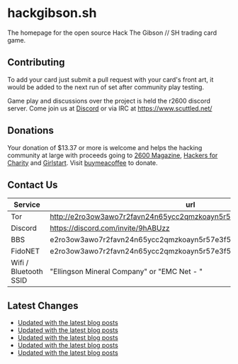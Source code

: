 # hackgibson.sh
The homepage for the open source Hack The Gibson // SH trading card game.


## Contributing

To add your card just submit a pull request with your card's front art, it would be added to the next run of set after community play testing.

Game play and discussions over the project is held the r2600 discord server. Come join us at [Discord](https://discord.com/invite/9hABUzz) or via IRC at https://www.scuttled.net/


## Donations

Your donation of $13.37 or more is welcome and helps the hacking community at large with proceeds going to [2600 Magazine](https://2600.com/), [Hackers for Charity](https://hackersforcharity.org) and [Girlstart](https://girlstart.org).  Visit [buymeacoffee](https://www.buymeacoffee.com/hackgibson.sh) to donate.


## Contact Us

Service | url
-|-
Tor | http://e2ro3ow3awo7r2favn24n65ycc2qmzkoayn5r57e3f56nvjwdcgg32ad.onion
Discord | https://discord.com/invite/9hABUzz
BBS | e2ro3ow3awo7r2favn24n65ycc2qmzkoayn5r57e3f56nvjwdcgg32ad.onion:23
FidoNET | e2ro3ow3awo7r2favn24n65ycc2qmzkoayn5r57e3f56nvjwdcgg32ad.onion:24554
Wifi / Bluetooth SSID | "Ellingson Mineral Company" or "EMC Net - <fidonet address>"

## Latest Changes
<!-- BLOG-POST-LIST:START -->
- [Updated with the latest blog posts](https://github.com/DFW2600/hackgibson.sh/commit/84d188cc0060d24ec91ac0fda0998fc315daaec7)
- [Updated with the latest blog posts](https://github.com/DFW2600/hackgibson.sh/commit/24b55e91f540ef044bb312d7b70c9a31847f8d74)
- [Updated with the latest blog posts](https://github.com/DFW2600/hackgibson.sh/commit/a77c9e7b3a7ac76652d5f12bf963560da4b7e02e)
- [Updated with the latest blog posts](https://github.com/DFW2600/hackgibson.sh/commit/f228940a6b5679153902a87492eba30a6c0f2334)
- [Updated with the latest blog posts](https://github.com/DFW2600/hackgibson.sh/commit/089664872bcf3b8ca3155acf2698f2edf8d14794)
<!-- BLOG-POST-LIST:END -->
